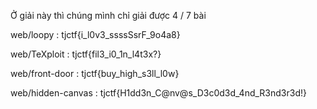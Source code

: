 Ở giải này thì chúng mình chỉ giải được 4 / 7 bài

web/loopy : tjctf{i_l0v3_ssssSsrF_9o4a8}

web/TeXploit : tjctf{fil3_i0_1n_l4t3x?}

web/front-door : tjctf{buy_high_s3ll_l0w}

web/hidden-canvas : tjctf{H1dd3n_C@nv@s_D3c0d3d_4nd_R3nd3r3d!}

